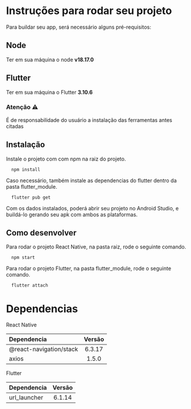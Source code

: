 # Instruções para rodar seu projeto

Para buildar seu app, será necessário alguns pré-requisitos:

## Node

Ter em sua máquina o node **v18.17.0**

## Flutter

Ter em sua máquina o Flutter **3.10.6**

### Atenção ⚠️

É de responsabilidade do usuário a instalação das ferramentas antes citadas



## Instalação

Instale o projeto com com npm na raiz do projeto.

```
  npm install 
```

Caso necessário, também instale as dependencias do flutter dentro da pasta flutter_module.

```
  flutter pub get 
```
Com os dados instalados, poderá abrir seu projeto no Android Studio, e buildá-lo gerando seu apk com ambos as plataformas.

## Como desenvolver

Para rodar o projeto React Native, na pasta raiz, rode o seguinte comando.

```
  npm start 
```

Para rodar o projeto Flutter, na pasta flutter_module, rode o seguinte comando.

```
  flutter attach 
```

# Dependencias

React Native

| Dependencia |  Versão  |
|:-----|:--------:|
|  @react-navigation/stack  | 6.3.17 |  
|  axios  | 1.5.0 |  

Flutter

| Dependencia |  Versão  |
|:-----|:--------:|
|  url_launcher  | 6.1.14 |  
